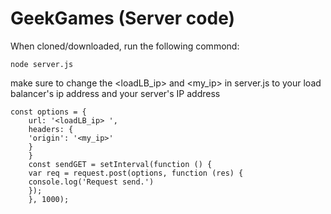 # GeekGames (Server code) 
When cloned/downloaded, run the following commond:

```
node server.js
```


make sure to change the <loadLB_ip> and <my_ip> in server.js to your load balancer's ip address and your server's IP address

```
const options = { 
    url: '<loadLB_ip> ', 
    headers: { 
    'origin': '<my_ip>' 
    } 
    } 
    const sendGET = setInterval(function () { 
    var req = request.post(options, function (res) { 
    console.log('Request send.') 
    }); 
    }, 1000);
    
```
